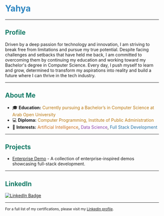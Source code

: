 # <span style="color:#2E86C1;">Yahya</span>

---

## <span style="color:#117A65;">Profile</span>
Driven by a deep passion for technology and innovation, I am striving to break free from limitations and pursue my true potential. Despite facing challenges and setbacks that have held me back, I am committed to overcoming them by continuing my education and working toward my Bachelor's degree in Computer Science. Every day, I push myself to learn and grow, determined to transform my aspirations into reality and build a future where I can thrive in the tech industry.

---

## <span style="color:#117A65;">About Me</span>
- 🎓 <b>Education:</b> <span style="color:#B9770E;">Currently pursuing a Bachelor’s in Computer Science at Arab Open University</span>
- 💻 <b>Diploma:</b> <span style="color:#B9770E;">Computer Programming, Institute of Public Administration</span>
- 🚀 <b>Interests:</b> <span style="color:#CA6F1E;">Artificial Intelligence</span>, <span style="color:#8E44AD;">Data Science</span>, <span style="color:#2874A6;">Full Stack Development</span>
---

## <span style="color:#117A65;">Projects</span>
- [Enterprise Demo](https://github.com/Salem-tech/enterprise-demo/tree/main) - A collection of enterprise-inspired demos showcasing full-stack development.

---

## <span style="color:#117A65;">LinkedIn</span>
[![LinkedIn Badge](https://img.shields.io/badge/Yahya%20Aldawsari-LinkedIn-blue?logo=linkedin)](https://www.linkedin.com/in/yahya-aldawsari/)

---

<sub>For a full list of my certifications, please visit my [LinkedIn profile](https://www.linkedin.com/in/yahya-aldawsari/).</sub>
